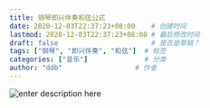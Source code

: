 ```yaml
---
title: 钢琴即兴伴奏和弦公式
date: 2020-12-03T22:37:23+08:00    # 创建时间
lastmod: 2020-12-03T22:37:23+08:00 # 最后修改时间
draft: false                       # 是否是草稿？
tags: ["钢琴", "即兴伴奏", "和弦"]  # 标签
categories: ["音乐"]              # 分类
author: "ddb"                  # 作者
---
```



![enter description here](https://cdn.jsdelivr.net/gh/huangxd-/imges/小书匠/1607006885264.png)
